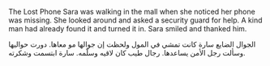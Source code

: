 The Lost Phone
Sara was walking in the mall when she noticed her phone was missing. She looked around and asked a security guard for help. A kind man had already found it and turned it in. Sara smiled and thanked him.

الجوال الضايع
سارة كانت تمشي في المول ولحظت إن جوالها مو معاها. دورت حواليها وسألت رجل الأمن يساعدها. رجال طيب كان لاقيه وسلّمه. سارة ابتسمت وشكرته.
